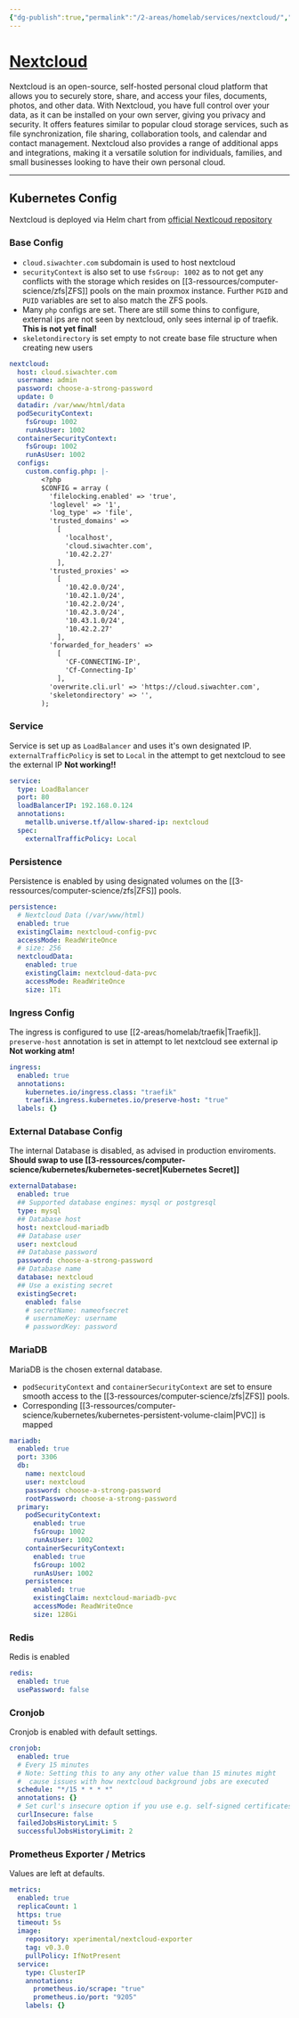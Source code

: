 ```yaml
---
{"dg-publish":true,"permalink":"/2-areas/homelab/services/nextcloud/","tags":["jarvis/media, jarvis/service"],"created":"","updated":""}
---
```


# [Nextcloud](https://cloud.siwachter.com)
Nextcloud is an open-source, self-hosted personal cloud platform that allows you to securely store, share, and access your files, documents, photos, and other data. With Nextcloud, you have full control over your data, as it can be installed on your own server, giving you privacy and security. It offers features similar to popular cloud storage services, such as file synchronization, file sharing, collaboration tools, and calendar and contact management. Nextcloud also provides a range of additional apps and integrations, making it a versatile solution for individuals, families, and small businesses looking to have their own personal cloud.

---

## Kubernetes Config
Nextcloud is deployed via Helm chart from [official Nextlcoud repository](https://github.com/nextcloud/helm/tree/main/charts/nextcloud) 
### Base Config
* ```cloud.siwachter.com``` subdomain is used to host nextcloud
* ``securityContext`` is also set to use ``fsGroup: 1002`` as to not get any conflicts with the storage which resides on [[3-ressources/computer-science/zfs\|ZFS]] pools on the main proxmox instance. Further ```PGID``` and ```PUID``` variables are set to also match the ZFS pools.
* Many ```php``` configs are set. There are still some thins to configure, external ips are not seen by nextcloud, only sees internal ip of traefik. **This is not yet final!**
* ```skeletondirectory``` is set empty to not create base file structure when creating new users
```yml
nextcloud:
  host: cloud.siwachter.com
  username: admin
  password: choose-a-strong-password
  update: 0
  datadir: /var/www/html/data
  podSecurityContext:
    fsGroup: 1002
    runAsUser: 1002
  containerSecurityContext:
    fsGroup: 1002
    runAsUser: 1002
  configs:
    custom.config.php: |-
        <?php
        $CONFIG = array (
          'filelocking.enabled' => 'true',
          'loglevel' => '1',
          'log_type' => 'file',
          'trusted_domains' =>
            [
              'localhost',
              'cloud.siwachter.com',
              '10.42.2.27'
            ],
          'trusted_proxies' =>
            [
              '10.42.0.0/24',
              '10.42.1.0/24',
              '10.42.2.0/24',
              '10.42.3.0/24',
              '10.43.1.0/24',
              '10.42.2.27'
            ],
          'forwarded_for_headers' =>
            [
              'CF-CONNECTING-IP',
              'Cf-Connecting-Ip'
            ],
          'overwrite.cli.url' => 'https://cloud.siwachter.com',
          'skeletondirectory' => '',
        );
```

### Service
Service is set up as ```LoadBalancer``` and uses it's own designated IP. ```externalTrafficPolicy``` is set to ```Local``` in the attempt to get nextcloud to see the external IP **Not working!!**
```yml
service:
  type: LoadBalancer
  port: 80
  loadBalancerIP: 192.168.0.124
  annotations:
    metallb.universe.tf/allow-shared-ip: nextcloud
  spec:
    externalTrafficPolicy: Local
```

### Persistence
Persistence is enabled by using designated volumes on the [[3-ressources/computer-science/zfs|ZFS]] pools.
```yml
persistence:
  # Nextcloud Data (/var/www/html)
  enabled: true
  existingClaim: nextcloud-config-pvc
  accessMode: ReadWriteOnce
  # size: 256
  nextcloudData:
    enabled: true
    existingClaim: nextcloud-data-pvc
    accessMode: ReadWriteOnce
    size: 1Ti
```

### Ingress Config
The ingress is configured to use [[2-areas/homelab/traefik\|Traefik]]. ```preserve-host``` annotation is set in attempt to let nextcloud see external ip **Not working atm!**
```yml
ingress:
  enabled: true
  annotations:
    kubernetes.io/ingress.class: "traefik"
    traefik.ingress.kubernetes.io/preserve-host: "true"
  labels: {}
```

### External Database Config
The internal Database is disabled, as advised in production enviroments.
**Should swap to use [[3-ressources/computer-science/kubernetes/kubernetes-secret\|Kubernetes Secret]]**

```yml
externalDatabase:
  enabled: true
  ## Supported database engines: mysql or postgresql
  type: mysql
  ## Database host
  host: nextcloud-mariadb
  ## Database user
  user: nextcloud
  ## Database password
  password: choose-a-strong-password
  ## Database name
  database: nextcloud
  ## Use a existing secret
  existingSecret:
    enabled: false
    # secretName: nameofsecret
    # usernameKey: username
    # passwordKey: password
```

### MariaDB 
MariaDB is the chosen external database.
* ```podSecurityContext``` and ```containerSecurityContext``` are set to ensure smooth access to the [[3-ressources/computer-science/zfs|ZFS]] pools.
* Corresponding [[3-ressources/computer-science/kubernetes/kubernetes-persistent-volume-claim|PVC]] is mapped
```yml
mariadb:
  enabled: true
  port: 3306
  db:
    name: nextcloud
    user: nextcloud
    password: choose-a-strong-password
    rootPassword: choose-a-strong-password
  primary:
    podSecurityContext:
      enabled: true
      fsGroup: 1002
      runAsUser: 1002
    containerSecurityContext:
      enabled: true
      fsGroup: 1002
      runAsUser: 1002
    persistence:
      enabled: true
      existingClaim: nextcloud-mariadb-pvc
      accessMode: ReadWriteOnce
      size: 128Gi
```

### Redis
Redis is enabled
```yml
redis:
  enabled: true
  usePassword: false
```

### Cronjob
Cronjob is enabled with default settings.
```yml
cronjob:
  enabled: true
  # Every 15 minutes
  # Note: Setting this to any any other value than 15 minutes might
  #  cause issues with how nextcloud background jobs are executed
  schedule: "*/15 * * * *"
  annotations: {}
  # Set curl's insecure option if you use e.g. self-signed certificates
  curlInsecure: false
  failedJobsHistoryLimit: 5
  successfulJobsHistoryLimit: 2
```

### Prometheus Exporter / Metrics
Values are left at defaults.
```yml
metrics:
  enabled: true
  replicaCount: 1
  https: true
  timeout: 5s
  image:
    repository: xperimental/nextcloud-exporter
    tag: v0.3.0
    pullPolicy: IfNotPresent
  service:
    type: ClusterIP
    annotations:
      prometheus.io/scrape: "true"
      prometheus.io/port: "9205"
    labels: {}
```
